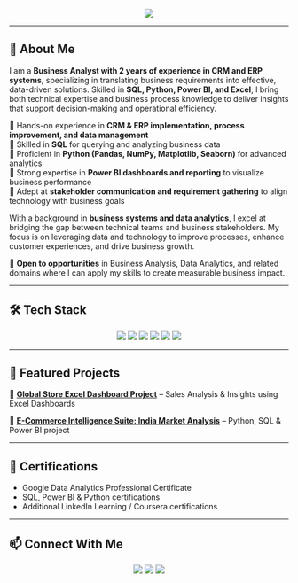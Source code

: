 <p align="center">
  <img src="https://readme-typing-svg.herokuapp.com?size=24&color=3776AB&center=true&vCenter=true&width=600&lines=👋+Hi%2C+I'm+Abhijeet+Kanse;Business+Analyst+%7C+Data+Analytics;SQL+•+Python+•+Power+BI+•+Excel;Turning+Data+into+Business+Decisions" />
</p>

---

## 💼 About Me  

I am a **Business Analyst with 2 years of experience in CRM and ERP systems**, specializing in translating business requirements into effective, data-driven solutions. Skilled in **SQL, Python, Power BI, and Excel**, I bring both technical expertise and business process knowledge to deliver insights that support decision-making and operational efficiency.  

🔹 Hands-on experience in **CRM & ERP implementation, process improvement, and data management**  
🔹 Skilled in **SQL** for querying and analyzing business data  
🔹 Proficient in **Python (Pandas, NumPy, Matplotlib, Seaborn)** for advanced analytics  
🔹 Strong expertise in **Power BI dashboards and reporting** to visualize business performance  
🔹 Adept at **stakeholder communication and requirement gathering** to align technology with business goals  

With a background in **business systems and data analytics**, I excel at bridging the gap between technical teams and business stakeholders. My focus is on leveraging data and technology to improve processes, enhance customer experiences, and drive business growth.  

📌 **Open to opportunities** in Business Analysis, Data Analytics, and related domains where I can apply my skills to create measurable business impact.  

---

## 🛠️ Tech Stack  

<p align="center">  
  <img src="https://img.shields.io/badge/SQL-4479A1?style=for-the-badge&logo=MySQL&logoColor=white" />  
  <img src="https://img.shields.io/badge/Python-3776AB?style=for-the-badge&logo=python&logoColor=white" />  
  <img src="https://img.shields.io/badge/Power%20BI-F2C811?style=for-the-badge&logo=Power%20BI&logoColor=black" />  
  <img src="https://img.shields.io/badge/Excel-217346?style=for-the-badge&logo=microsoft-excel&logoColor=white" />  
  <img src="https://img.shields.io/badge/CRM-0052CC?style=for-the-badge&logo=Atlassian&logoColor=white" />  
  <img src="https://img.shields.io/badge/ERP-FF6F00?style=for-the-badge&logo=SAP&logoColor=white" />  
</p>  

---

## 📂 Featured Projects  

🔹 [**Global Store Excel Dashboard Project**](https://github.com/Abhijeet-Kanse/Global-Store-Excel-Dashboard-Project-Sales-Analysis-Insights) – Sales Analysis & Insights using Excel Dashboards  

🔹 [**E-Commerce Intelligence Suite: India Market Analysis**](https://github.com/Abhijeet-Kanse/Indian-Ecommerce-EDA-ML-Python) – Python, SQL & Power BI project  

---

## 📜 Certifications  

- Google Data Analytics Professional Certificate 
- SQL, Power BI & Python certifications  
- Additional LinkedIn Learning / Coursera certifications  

---

## 📫 Connect With Me  

<p align="center">
  <a href="https://www.linkedin.com/in/abhijeet-kanse"><img src="https://img.shields.io/badge/LinkedIn-0A66C2?style=for-the-badge&logo=linkedin&logoColor=white" /></a>
  <a href="mailto:abhijeetkanse33@gmail.com"><img src="https://img.shields.io/badge/Email-D14836?style=for-the-badge&logo=gmail&logoColor=white" /></a>
  <a href="https://github.com/Abhijeet-Kanse"><img src="https://img.shields.io/badge/GitHub-100000?style=for-the-badge&logo=github&logoColor=white" /></a>
</p>
